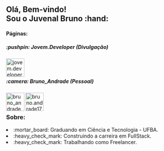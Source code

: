 <h2>Olá, Bem-vindo!<br/>Sou o Juvenal Bruno :hand:</h2>

<h4>Páginas:</h4>
<h5>:pushpin: Jovem.Developer (Divulgação)</h5>
<a href="https://www.instagram.com/jovem.developer">
  <img align="left" alt="jovem.developer" width="50px" src="https://images.vexels.com/media/users/3/137198/isolated/preview/07f0d7b69ef071571e4ada2f4d6a053a---cone-do-instagram-colorido-by-vexels.png"/>
</a>
<br/>
<br/>

<h5>:camera: Bruno_Andrade (Pessoal)</h5>
<a href="https://www.instagram.com/bruno_andrade66">
  <img
       align="left"
       alt="bruno_andrade66"
       width="50px"
       src="https://images.vexels.com/media/users/3/137198/isolated/preview/07f0d7b69ef071571e4ada2f4d6a053a---cone-do-instagram-colorido-by-vexels.png"
  />
</a>
<a href="mailto:bruno.andrade178@hotmail.com">
  <img
       align="left"
       alt="bruno.andrade178@hotmail.com"
       width="50px"
       src="https://upload.wikimedia.org/wikipedia/commons/8/81/Email_new.svg"
  />    
</a>
<br/>
<br/>

<h3>Sobre: </h3>
<li>:mortar_board: Graduando em Ciência e Tecnologia - UFBA.</li>
<li>:heavy_check_mark: Construindo a carreira em FullStack.</li>
<li>:heavy_check_mark: Trabalhando como Freelancer.</li>
